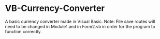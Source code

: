 # VB-Currency-Converter
A basic currency converter made in Visual Basic.
Note: File save routes will need to be changed in Module1 and in Form2.vb in order for the program to function correctly.
